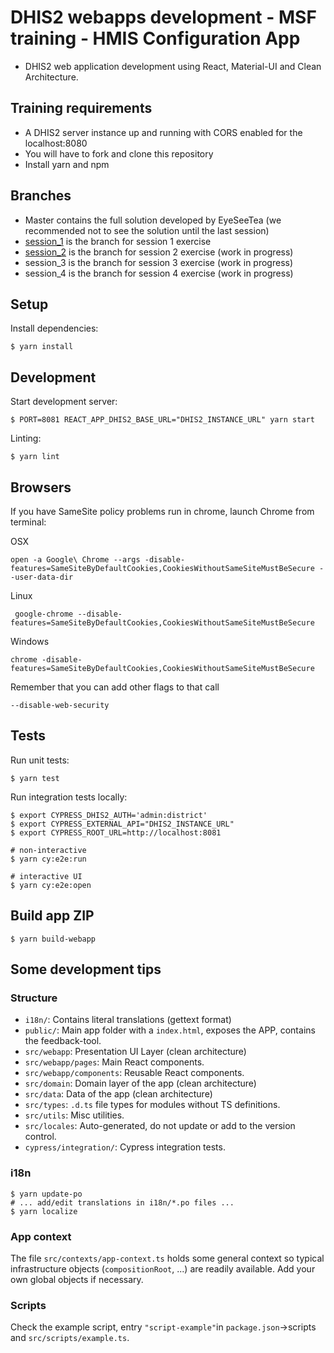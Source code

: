 # DHIS2 webapps development - MSF training - HMIS Configuration App

-   DHIS2 web application development using React, Material-UI and Clean Architecture.

## Training requirements 

-   A DHIS2 server instance up and running with CORS enabled for the localhost:8080
-   You will have to fork and clone this repository
-   Install yarn and npm

## Branches

-   Master contains the full solution developed by EyeSeeTea (we recommended not to see the solution until the last session)
-   [session_1](https://github.com/EyeSeeTea/MSF-training-DHIS2-webapps-development/tree/session_1) is the branch for session 1 exercise
-   [session_2](https://github.com/EyeSeeTea/MSF-training-DHIS2-webapps-development/tree/session_2) is the branch for session 2 exercise (work in progress)
-   session_3 is the branch for session 3 exercise (work in progress)
-   session_4 is the branch for session 4 exercise (work in progress)

## Setup

Install dependencies:

```
$ yarn install
```

## Development

Start development server:

```
$ PORT=8081 REACT_APP_DHIS2_BASE_URL="DHIS2_INSTANCE_URL" yarn start
```

Linting:

```
$ yarn lint
```

## Browsers

If you have SameSite policy problems run in chrome, launch Chrome from terminal:

OSX
```
open -a Google\ Chrome --args -disable-features=SameSiteByDefaultCookies,CookiesWithoutSameSiteMustBeSecure --user-data-dir
```

Linux
```
 google-chrome --disable-features=SameSiteByDefaultCookies,CookiesWithoutSameSiteMustBeSecure
```

Windows
```
chrome -disable-features=SameSiteByDefaultCookies,CookiesWithoutSameSiteMustBeSecure
```

Remember that you can add other flags to that call 

`--disable-web-security`

## Tests

Run unit tests:

```
$ yarn test
```

Run integration tests locally:

```
$ export CYPRESS_DHIS2_AUTH='admin:district'
$ export CYPRESS_EXTERNAL_API="DHIS2_INSTANCE_URL"
$ export CYPRESS_ROOT_URL=http://localhost:8081

# non-interactive
$ yarn cy:e2e:run

# interactive UI
$ yarn cy:e2e:open
```

## Build app ZIP

```
$ yarn build-webapp
```

## Some development tips

### Structure

-   `i18n/`: Contains literal translations (gettext format)
-   `public/`: Main app folder with a `index.html`, exposes the APP, contains the feedback-tool.
-   `src/webapp`: Presentation UI Layer (clean architecture)
-   `src/webapp/pages`: Main React components.
-   `src/webapp/components`: Reusable React components.
-   `src/domain`: Domain layer of the app (clean architecture)
-   `src/data`: Data of the app (clean architecture)
-   `src/types`: `.d.ts` file types for modules without TS definitions.
-   `src/utils`: Misc utilities.
-   `src/locales`: Auto-generated, do not update or add to the version control.
-   `cypress/integration/`: Cypress integration tests.

### i18n

```
$ yarn update-po
# ... add/edit translations in i18n/*.po files ...
$ yarn localize
```

### App context

The file `src/contexts/app-context.ts` holds some general context so typical infrastructure objects (`compositionRoot`, ...) are readily available. Add your own global objects if necessary.

### Scripts

Check the example script, entry `"script-example"`in `package.json`->scripts and `src/scripts/example.ts`.
